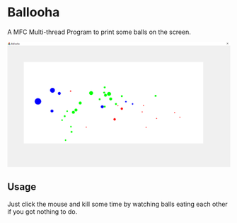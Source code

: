 # Ballooha
A MFC Multi-thread Program to print some balls on the screen.

![screenshot](https://github.com/Bobholamovic/Ballooha/blob/master/Screenshot.png)

## Usage
Just click the mouse and kill some time by watching balls eating each other if you got nothing to do.

